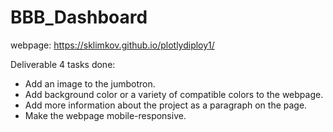 # BBB_Dashboard


webpage: https://sklimkov.github.io/plotlydiploy1/

Deliverable 4 tasks done:
  - Add an image to the jumbotron.
  - Add background color or a variety of compatible colors to the webpage.
  - Add more information about the project as a paragraph on the page.
  - Make the webpage mobile-responsive.
